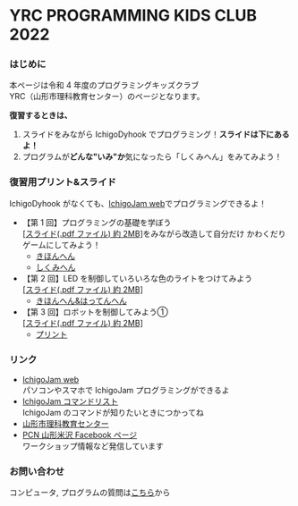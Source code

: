# YRC PROGRAMMING KIDS CLUB 2022

### はじめに

本ページは令和 4 年度のプログラミングキッズクラブ  
YRC（山形市理科教育センター）のページとなります。

**復習するときは、**

1. スライドをみながら IchigoDyhook でプログラミング！**スライドは下にあるよ！**
2. プログラムが**どんな"いみ"か**気になったら「しくみへん」をみてみよう！

### 復習用プリント&スライド

IchigoDyhook がなくても、[IchigoJam web](https://fukuno.jig.jp/app/IchigoJam/)でプログラミングできるよ！  

- 【第 1 回】プログラミングの基礎を学ぼう  
   [[スライド(.pdf ファイル) 約 2MB]](https://online.pcn-ymgt-yonezawa.club/yrc/2022/slides/2022PKC_01.pdf)をみながら改造して自分だけ かわくだりゲームにしてみよう！
  - [きほんへん](https://online.pcn-ymgt-yonezawa.club/yrc/2022/print/01.html)
  - [しくみへん](https://online.pcn-ymgt-yonezawa.club/yrc/2022/print/01logic.html)
- 【第 2 回】LED を制御していろいろな色のライトをつけてみよう  
   [[スライド(.pdf ファイル) 約 2MB]](https://online.pcn-ymgt-yonezawa.club/yrc/2022/slides/2022PKC_02.pdf) 
  - [きほんへん&はってんへん](https://online.pcn-ymgt-yonezawa.club/yrc/2022/print/02.html)
- 【第 3 回】ロボットを制御してみよう①  
  [[スライド(.pdf ファイル) 約 2MB]](https://online.pcn-ymgt-yonezawa.club/yrc/2022/slides/2022PKC_03.pdf) 
  - [プリント](https://online.pcn-ymgt-yonezawa.club/yrc/2022/print/03.html)


### リンク

- [IchigoJam web](https://fukuno.jig.jp/app/IchigoJam/)  
  パソコンやスマホで IchigoJam プログラミングができるよ
- [IchigoJam コマンドリスト](https://ichigojam.net/IchigoJam.html)  
  IchigoJam のコマンドが知りたいときにつかってね
- [山形市理科教育センター](https://www.ymgt.ed.jp/rikacenter/YAMAGATASIRISE.html)
- [PCN 山形米沢 Facebook ページ](https://www.facebook.com/PCNYonezawa/)  
  ワークショップ情報など発信しています

### お問い合わせ

コンピュータ, プログラムの質問は[こちら](https://forms.gle/zTkj7jYU6FphiCTp9)から
